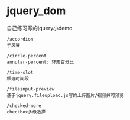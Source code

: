 # jquery_dom
自己练习写的jquery小demo

```
/accordion
手风琴

```

```
/circle-percent
annular-percent: 环形百分比
```

```
/time-slot
框选时间段
```

```
/fileinput-preview
基于jquery.fileupload.js写的上传图片/视频并可预览
```

```
/checked-more
checkbox多级选择
```